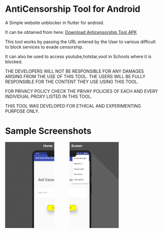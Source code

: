 # AntiCensorship Tool for Android

A Simple website unblocker in flutter for android.

It can be obtained from here: [Download Anticensorship Tool APK](https://github.com/Anish-M-code/Computer-Security-Programming-Collection/raw/master/Anti%20Censorship%20Tool.apk)

This tool works by passing the URL entered by the User to various difficult to block services to evade censorship.

It can also be used to access youtube,hotstar,voot in Schools where it is blocked.

THE DEVELOPERS WILL NOT BE RESPONSIBLE FOR ANY DAMAGES ARISING FROM THE USE OF THIS TOOL. THE USERS WILL BE FULLY RESPONSIBLE FOR THE CONTENT THEY USE USING THIS TOOL.

FOR PRIVACY POLICY CHECK THE PRIVAY POLICIES OF EACH AND EVERY INDIVIDUAL PROXY LISTED IN THIS TOOL.

THIS TOOL WAS DEVELOPED FOR ETHICAL AND EXPERIMENTING PURPOSE ONLY.

# Sample Screenshots

<img src = "https://github.com/GodwinUjeen/anti_censorship_tool/blob/master/Screenshots/right.png" height="280" width="160"> &emsp;&emsp;&emsp;
<img src = "https://github.com/GodwinUjeen/anti_censorship_tool/blob/master/Screenshots/left.png" height="280" width="160">
